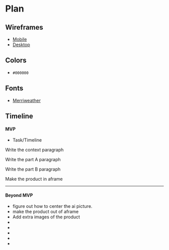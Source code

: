 # Plan

## Wireframes
* [Mobile](../images/mobile_wireframe.png)
* [Desktop](../images/website_wireframe.png)

## Colors
* `#000000`

## Fonts
* [Merriweather](https://fonts.googleapis.com/css2?family=Merriweather)

## Timeline

#### MVP

* Task/Timeline

Write the context paragraph

Write the part A paragraph

Write the part B paragraph

Make the product in aframe

---

#### Beyond MVP

* figure out how to center the ai picture.
* make the product out of aframe
* Add extra images of the product
*
*
*
*
*
